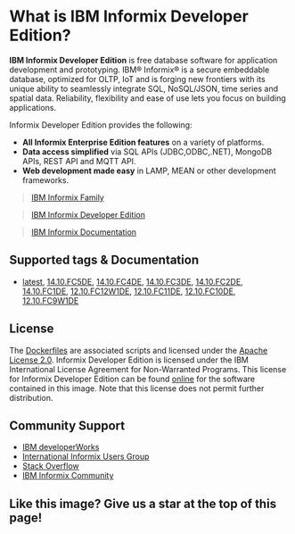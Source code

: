 
# What is IBM Informix Developer Edition?

__IBM Informix Developer Edition__  is free database software for application development and prototyping.  IBM® Informix® is a secure embeddable database, optimized for OLTP, IoT and is forging new frontiers with its unique ability to seamlessly integrate SQL, NoSQL/JSON, time series and spatial data. Reliability, flexibility and ease of use lets you focus on building applications.

Informix Developer Edition provides the following: 

* __All Informix Enterprise Edition features__ on a variety of platforms.
* __Data access simplified__  via SQL APIs (JDBC,ODBC,.NET), MongoDB APIs, REST API and MQTT API.
* __Web development made easy__  in LAMP, MEAN or other development frameworks. 

>[IBM Informix Family](http://www.ibm.com/analytics/us/en/technology/informix)

>[IBM Informix Developer Edition](https://www.ibm.com/products/informix/editions?lnk=STW_US_STESCH_&lnk2=learn_InformixDev&pexp=DEF&psrc=NONE&mhsrc=ibmsearch_a&mhq=informix%20developer%20edition)

>[IBM Informix Documentation](https://www.ibm.com/support/knowledgecenter/SSGU8G_12.1.0/com.ibm.welcome.doc/welcome.htm)

## Supported tags & Documentation

* [latest](http://github.com/informix/informix-dockerhub-readme/blob/master/14.10.FC5/informix-developer-database.md),
[14.10.FC5DE](http://github.com/informix/informix-dockerhub-readme/blob/master/14.10.FC5/informix-developer-database.md),
[14.10.FC4DE](http://github.com/informix/informix-dockerhub-readme/blob/master/14.10.FC1/informix-developer-database.md),
[14.10.FC3DE](http://github.com/informix/informix-dockerhub-readme/blob/master/14.10.FC1/informix-developer-database.md),
[14.10.FC2DE](http://github.com/informix/informix-dockerhub-readme/blob/master/14.10.FC1/informix-developer-database.md),
[14.10.FC1DE](http://github.com/informix/informix-dockerhub-readme/blob/master/14.10.FC1/informix-developer-database.md),
[12.10.FC12W1DE](http://github.com/informix/informix-dockerhub-readme/blob/master/12.10.FC12/informix-developer-database.md),
[12.10.FC11DE](http://github.com/informix/informix-dockerhub-readme/blob/master/12.10.FC9/informix-developer-database.md),
[12.10.FC10DE](http://github.com/informix/informix-dockerhub-readme/blob/master/12.10.FC9/informix-developer-database.md),
[12.10.FC9W1DE](http://github.com/informix/informix-dockerhub-readme/blob/master/12.10.FC9/informix-developer-database.md)

## License

The [Dockerfiles](https://github.com/informix/informix-server-dockerfiles) are associated scripts and licensed under the [Apache License 2.0](http://www.apache.org/licenses/LICENSE-2.0). Informix Developer Edition is licensed under the IBM International License Agreement for Non-Warranted Programs. This license for Informix Developer Edition can be found [online](http://www-03.ibm.com/software/sla/sladb.nsf/displaylis/DB4F392B782CB8C7852582CD00635BB9?OpenDocument) for the software contained in this image. Note that this license does not permit further distribution.

## Community Support

- [IBM developerWorks](https://developer.ibm.com/answers/search.html?q=informix) 
- [International Informix Users Group](http://members.iiug.org/forums/ids)
- [Stack Overflow](https://stackoverflow.com/search?tab=newest&q=informix)
- [IBM Informix Community](https://community.ibm.com/community/user/hybriddatamanagement/communities/community-home?communitykey=cf5a1f39-c21f-4bc4-9ec2-7ca108f0a365&tab=groupdetails)

## Like this image?  Give us a star at the top of this page!  

